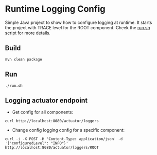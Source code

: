 # Runtime Logging Config

Simple Java project to show how to configure logging at runtime. It starts the project with TRACE level for the ROOT component. Cheek the [run.sh](run.sh) script for more details.

## Build

```
mvn clean package
```

## Run

```
./run.sh
```

## Logging actuator endpoint

* Get config for all components:
```
curl http://localhost:8080/actuator/loggers
```

* Change config logging config for a specific component:
```
curl -i -X POST -H 'Content-Type: application/json' -d '{"configuredLevel": "INFO"}' http://localhost:8080/actuator/loggers/ROOT
```
